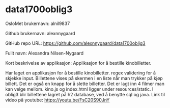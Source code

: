 # data1700oblig3

OsloMet brukernavn: alnil9837

Github brukernavn: alexnnygaard

GitHub repo URL: https://github.com/alexnnygaard/data1700oblig3

Fullt navn: Alexandra Nilsen-Nygaard

Kort beskrivelse av applikasjon:
Applikasjon for å bestille kinobilletter. 

Har laget en applikasjon for å bestille kinobilletter. regex validering for 
å skjekke input. Billettene vises på skermen i en liste når man trykker
på kjøp billett. Det er også en knapp for å slette billetter. 
Det er lagt inn 4 filmer man kan velge mellom. kino.js og 
index.html ligger under resources/static. I oblig3 blir billettene
lagret på h2 database, ved å benytte sql og java. 
Link til video på youtube: https://youtu.be/FsC20S90JnY